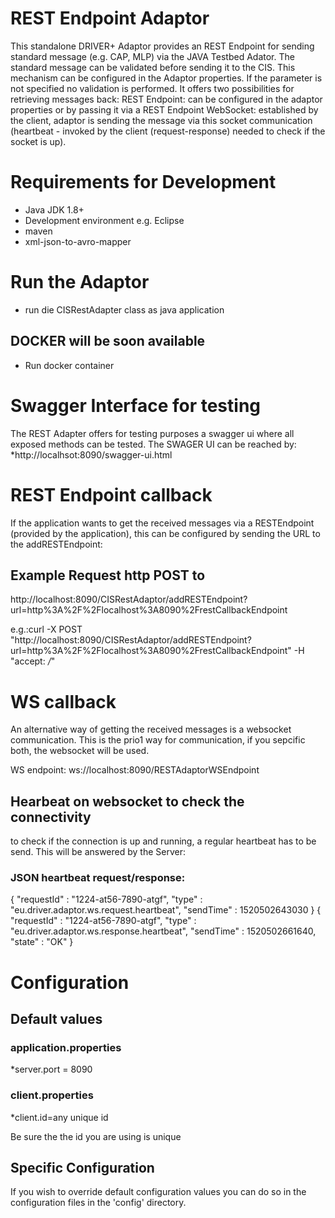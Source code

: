 # REST Endpoint Adaptor
This standalone DRIVER+ Adaptor provides an REST Endpoint for sending standard message (e.g. CAP, MLP) via the JAVA Testbed Adator.
The standard message can be validated before sending it to the CIS. This mechanism can be configured in the Adaptor properties. If the parameter is not specified no validation is performed.
It offers two possibilities for retrieving messages back:
REST Endpoint: can be configured in the adaptor properties or by passing it via a REST Endpoint
WebSocket: established by the client, adaptor is sending the message via this socket communication (heartbeat - invoked by the client (request-response) needed to check if the socket is up).

# Requirements for Development

* Java JDK 1.8+
* Development environment e.g. Eclipse
* maven
* xml-json-to-avro-mapper

# Run the Adaptor
* run die CISRestAdapter class as java application

## DOCKER will be soon available
* Run docker container

# Swagger Interface for testing
The REST Adapter offers for testing purposes a swagger ui where all exposed methods can be tested.
The SWAGER UI can be reached by:
*http://localhsot:8090/swagger-ui.html

# REST Endpoint callback
If the application wants to get the received messages via a RESTEndpoint (provided by the application), this can
be configured by sending the URL to the addRESTEndpoint:

## Example Request http POST to
http://localhost:8090/CISRestAdaptor/addRESTEndpoint?url=http%3A%2F%2Flocalhost%3A8090%2FrestCallbackEndpoint

e.g.:curl -X POST "http://localhost:8090/CISRestAdaptor/addRESTEndpoint?url=http%3A%2F%2Flocalhost%3A8090%2FrestCallbackEndpoint" -H "accept: */*"

# WS callback
An alternative way of getting the received messages is a websocket communication.
This is the prio1 way for communication, if you sepcific both, the websocket will be used.

WS endpoint:
ws://localhost:8090/RESTAdaptorWSEndpoint

## Hearbeat on websocket to check the connectivity
to check if the connection is up and running, a regular heartbeat has to be send. This will be answered by the Server:

### JSON heartbeat request/response:
{
  "requestId" : "1224-at56-7890-atgf",
  "type" : "eu.driver.adaptor.ws.request.heartbeat",
  "sendTime" : 1520502643030
}
{
  "requestId" : "1224-at56-7890-atgf",
  "type" : "eu.driver.adaptor.ws.response.heartbeat",
  "sendTime" : 1520502661640,
  "state" : "OK"
}

# Configuration

## Default values
### application.properties
*server.port = 8090

### client.properties
*client.id=any unique id

Be sure the the id you are using is unique


## Specific Configuration

If you wish to override default configuration values you can do so in the configuration files in the 'config' directory.
